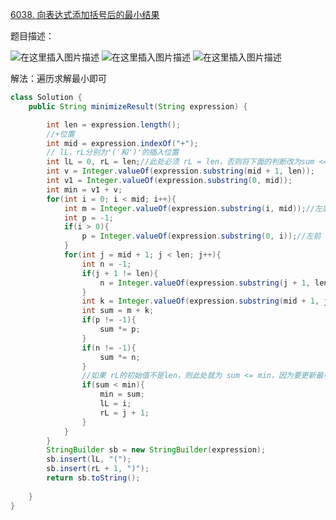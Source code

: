 ﻿[6038. 向表达式添加括号后的最小结果](https://leetcode-cn.com/problems/minimize-result-by-adding-parentheses-to-expression/)

题目描述：

![在这里插入图片描述](https://img-blog.csdnimg.cn/3906d64ec88c4e098819e06cfde9763f.png?x-oss-process=image/watermark,type_d3F5LXplbmhlaQ,shadow_50,text_Q1NETiBAYmlpZW51,size_20,color_FFFFFF,t_70,g_se,x_16)
![在这里插入图片描述](https://img-blog.csdnimg.cn/0551937fafae4854ae22329c8dc1107e.png?x-oss-process=image/watermark,type_d3F5LXplbmhlaQ,shadow_50,text_Q1NETiBAYmlpZW51,size_20,color_FFFFFF,t_70,g_se,x_16)
![在这里插入图片描述](https://img-blog.csdnimg.cn/bc99285d66b1484a914d1691f6ce92bd.png?x-oss-process=image/watermark,type_d3F5LXplbmhlaQ,shadow_50,text_Q1NETiBAYmlpZW51,size_20,color_FFFFFF,t_70,g_se,x_16)

解法：遍历求解最小即可

```java
class Solution {
    public String minimizeResult(String expression) {

        int len = expression.length();
        //+位置
        int mid = expression.indexOf("+");
        // lL，rL分别为'('和')'的插入位置
        int lL = 0, rL = len;//此处必须 rL = len，否则将下面的判断改为sum <= min
        int v = Integer.valueOf(expression.substring(mid + 1, len));
        int v1 = Integer.valueOf(expression.substring(0, mid));
        int min = v1 + v;
        for(int i = 0; i < mid; i++){
            int m = Integer.valueOf(expression.substring(i, mid));//左后
            int p = -1;
            if(i > 0){
                p = Integer.valueOf(expression.substring(0, i));//左前
            }
            for(int j = mid + 1; j < len; j++){
                int n = -1;
                if(j + 1 != len){
                    n = Integer.valueOf(expression.substring(j + 1, len));//右后
                }
                int k = Integer.valueOf(expression.substring(mid + 1, j + 1));//右前
                int sum = m + k;
                if(p != -1){
                    sum *= p;
                }
                if(n != -1){
                    sum *= n;
                }
                //如果 rL的初始值不是len，则此处就为 sum <= min，因为要更新最小值。
                if(sum < min){
                    min = sum;
                    lL = i;
                    rL = j + 1;
                }
            }
        }
        StringBuilder sb = new StringBuilder(expression);
        sb.insert(lL, "(");
        sb.insert(rL + 1, ")");
        return sb.toString();
        
    }
}
```
